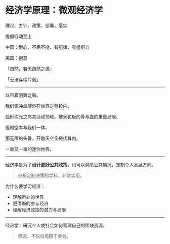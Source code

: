 # 经济学原理：微观经济学

理论、方针、政策、部署，落实

提倡行动至上

中国：耐心、不屈不挠、有纪律、有组织力

美国：创意

「自然，若无自然之源」

「无法存续片刻」

---

以带着羽翼之脑。

我们俯冲盘旋外在世界之蓝铃内。

弧形次元之鸟其活动领域，被天花板的骨与血的重量局限。

但时空本与我们一体。

那无限的头骨，开敞天空全蜷伏其内。

一重又一重的迷你世界。

---

经济学是为了**设计更好公共政策**，也可以洞悉公共情况，定制个人发展方向。

> 分析定制决策的学科，非常实用。

为什么要学习经济：

- 理解所处的世界
- 更清晰的参与经济
- 理解经济政策的潜力与局限

---

经济学：研究个人或社会如何管理自己的稀缺资源。

> 资源，不仅仅局限于金钱。